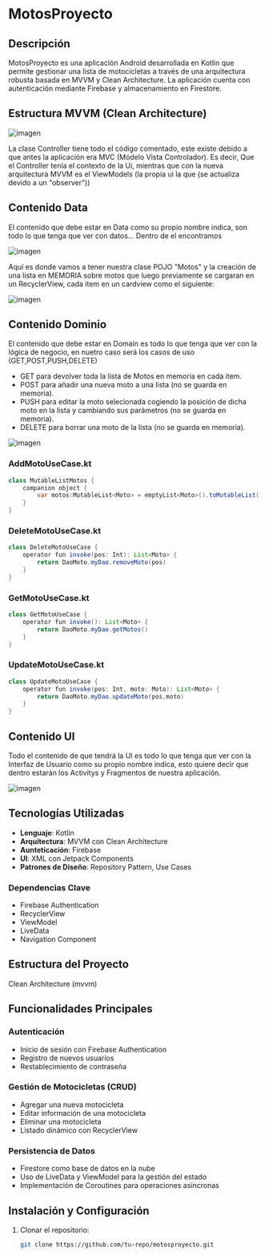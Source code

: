 # MotosProyecto

## Descripción

MotosProyecto es una aplicación Android desarrollada en Kotlin que permite gestionar una lista de motocicletas a través de una arquitectura robusta basada en MVVM y Clean Architecture. La aplicación cuenta con autenticación mediante Firebase y almacenamiento en Firestore.

## Estructura MVVM (Clean Architecture)
![imagen](https://github.com/user-attachments/assets/129b08f9-5b6c-444a-956b-f83e771e72b6) 

La clase Controller tiene todo el código comentado, este existe debido a que antes la aplicación era MVC (Módelo Vista Controlador). Es decir, Que el Controller tenía el contexto de la Ui, mientras que con la nueva arquitectura MVVM es el ViewModels (la propia ui la que (se actualiza devido a un "observer"))

## Contenido Data
El contenido que debe estar en Data como su propio nombre indica, son todo lo que tenga que ver con datos... Dentro de el encontramos 

![imagen](https://github.com/user-attachments/assets/3a6e50d8-635e-4071-a7e5-a9fd7a9d1f1b)

Aquí es donde vamos a tener nuestra clase POJO "Motos" y la creación de una lista en MEMORIA sobre motos que luego previamente se cargaran en un RecyclerView, cada item en un cardview como el siguiente:

![imagen](https://github.com/user-attachments/assets/e86d1bfa-415a-4121-bd95-54de3df29e58)

## Contenido Dominio
El contenido que debe estar en Domain es todo lo que tenga que ver con la lógica de negocio, en nuetro caso será los casos de uso (GET,POST,PUSH,DELETE)

- GET para devolver toda la lista de Motos en memoria en cada item.
- POST para añadir una nueva moto a una lista (no se guarda en memoria).
- PUSH para editar la moto selecionada cogiendo la posición de dicha moto en la lista y cambiando sus parámetros (no se guarda en memoria).
- DELETE para borrar una moto de la lista (no se guarda en memoria).


![imagen](https://github.com/user-attachments/assets/908eb5a3-916d-44fd-bb68-f7b50c1c929a)

### AddMotoUseCase.kt
```java
class MutableListMotos {
    companion object {
        var motos:MutableList<Moto> = emptyList<Moto>().toMutableList()
    }
}
```

### DeleteMotoUseCase.kt
```java
class DeleteMotoUseCase {
    operator fun invoke(pos: Int): List<Moto> {
        return DaoMoto.myDao.removeMoto(pos)
    }
}
```

### GetMotoUseCase.kt
```java
class GetMotoUseCase {
    operator fun invoke(): List<Moto> {
        return DaoMoto.myDao.getMotos()
    }
}
```

### UpdateMotoUseCase.kt
```java
class UpdateMotoUseCase {
    operator fun invoke(pos: Int, moto: Moto): List<Moto> {
        return DaoMoto.myDao.updateMoto(pos,moto)
    }
}
```

## Contenido UI
Todo el contenido de que tendrá la UI es todo lo que tenga que ver con la Interfaz de Usuario como su propio nombre indica, esto quiere decir que dentro estarán los Activitys y Fragmentos de nuestra aplicación.

![imagen](https://github.com/user-attachments/assets/e73c4f9e-df49-4bee-8126-dbd5ad52a935)




## Tecnologías Utilizadas

- **Lenguaje**: Kotlin
- **Arquitectura**: MVVM con Clean Architecture
- **Aunteticación**: Firebase 
- **UI**: XML con Jetpack Components
- **Patrones de Diseño**: Repository Pattern, Use Cases

### Dependencias Clave

- Firebase Authentication
- RecyclerView
- ViewModel
- LiveData
- Navigation Component

## Estructura del Proyecto

Clean Architecture (mvvm)

## Funcionalidades Principales

### Autenticación

- Inicio de sesión con Firebase Authentication
- Registro de nuevos usuarios
- Restablecimiento de contraseña

### Gestión de Motocicletas (CRUD)

- Agregar una nueva motocicleta
- Editar información de una motocicleta
- Eliminar una motocicleta
- Listado dinámico con RecyclerView

### Persistencia de Datos

- Firestore como base de datos en la nube
- Uso de LiveData y ViewModel para la gestión del estado
- Implementación de Coroutines para operaciones asíncronas

## Instalación y Configuración

1. Clonar el repositorio:

   ```bash
   git clone https://github.com/tu-repo/motosproyecto.git

